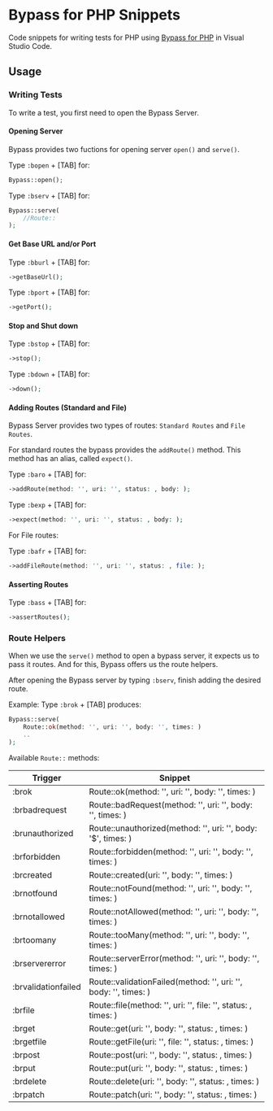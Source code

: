# Bypass for PHP Snippets

Code snippets for writing tests for PHP using [Bypass for PHP](https://bypassforphp.com/) in Visual Studio Code.

## Usage

### Writing Tests

To write a test, you first need to open the Bypass Server.

#### Opening Server
Bypass provides two fuctions for opening server `open()` and `serve()`.

Type `:bopen` + [TAB] for:

```php
Bypass::open();
```

Type `:bserv` + [TAB] for:

```php
Bypass::serve(
    //Route::
);
```

#### Get Base URL and/or Port

Type `:bburl` + [TAB] for:

```php
->getBaseUrl();
```

Type `:bport` + [TAB] for:

```php
->getPort();
```

#### Stop and Shut down

Type `:bstop` + [TAB] for:

```php
->stop();
```

Type `:bdown` + [TAB] for:

```php
->down();
```

#### Adding Routes (Standard and File) 

Bypass Server provides two types of routes: `Standard Routes` and `File Routes`. 

For standard routes the bypass provides the `addRoute()` method. This method has an alias, called `expect()`.

Type `:baro` + [TAB] for:

```php
->addRoute(method: '', uri: '', status: , body: );
```

Type `:bexp` + [TAB] for:

```php
->expect(method: '', uri: '', status: , body: );
```

For File routes:

Type `:bafr` + [TAB] for:

```php
->addFileRoute(method: '', uri: '', status: , file: );
```

#### Asserting Routes

Type `:bass` + [TAB] for:

```php
->assertRoutes();
```

### Route Helpers

When we use the `serve()` method to open a bypass server, it expects us to pass it routes. And for this, Bypass offers us the route helpers.

After opening the Bypass server by typing `:bserv`, finish adding the desired route.

Example: Type `:brok` + [TAB] produces:

```php
Bypass::serve(
    Route::ok(method: '', uri: '', body: '', times: )
    ..
);
```

Available `Route::` methods:

| Trigger         | Snippet          |
| --------------- | ---------------- |
| :brok           | Route::ok(method: '', uri: '', body: '', times: ) |
| :brbadrequest   | Route::badRequest(method: '', uri: '', body: '', times: ) |
| :brunauthorized | Route::unauthorized(method: '', uri: '', body: '$', times: ) |
| :brforbidden    | Route::forbidden(method: '', uri: '', body: '', times: ) |
| :brcreated      | Route::created(uri: '', body: '', times: ) |
| :brnotfound     | Route::notFound(method: '', uri: '', body: '', times: ) |
| :brnotallowed   | Route::notAllowed(method: '', uri: '', body: '', times: ) |
| :brtoomany      | Route::tooMany(method: '', uri: '', body: '', times: ) |
| :brservererror  | Route::serverError(method: '', uri: '', body: '', times: ) |
| :brvalidationfailed | Route::validationFailed(method: '', uri: '', body: '', times: ) |
| :brfile    | Route::file(method: '', uri: '', file: '', status: , times: ) |
| :brget     | Route::get(uri: '', body: '', status: , times: ) |
| :brgetfile | Route::getFile(uri: '', file: '', status: , times: ) |
| :brpost    | Route::post(uri: '', body: '', status: , times: ) |
| :brput     | Route::put(uri: '', body: '', status: , times: ) |
| :brdelete  | Route::delete(uri: '', body: '', status: , times: ) |
| :brpatch   | Route::patch(uri: '', body: '', status: , times: ) |
